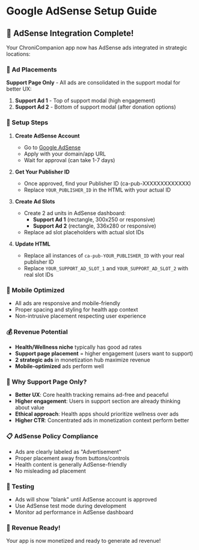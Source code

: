 # Google AdSense Setup Guide

## 🎯 AdSense Integration Complete!

Your ChroniCompanion app now has AdSense ads integrated in strategic locations:

### 📍 Ad Placements

**Support Page Only** - All ads are consolidated in the support modal for better UX:

1. **Support Ad 1** - Top of support modal (high engagement)
2. **Support Ad 2** - Bottom of support modal (after donation options)

### 🔧 Setup Steps

1. **Create AdSense Account**

   - Go to [Google AdSense](https://www.google.com/adsense/)
   - Apply with your domain/app URL
   - Wait for approval (can take 1-7 days)

2. **Get Your Publisher ID**

   - Once approved, find your Publisher ID (ca-pub-XXXXXXXXXXXXX)
   - Replace `YOUR_PUBLISHER_ID` in the HTML with your actual ID

3. **Create Ad Slots**

   - Create 2 ad units in AdSense dashboard:
     - **Support Ad 1** (rectangle, 300x250 or responsive)
     - **Support Ad 2** (rectangle, 336x280 or responsive)
   - Replace ad slot placeholders with actual slot IDs

4. **Update HTML**
   - Replace all instances of `ca-pub-YOUR_PUBLISHER_ID` with your real publisher ID
   - Replace `YOUR_SUPPORT_AD_SLOT_1` and `YOUR_SUPPORT_AD_SLOT_2` with real slot IDs

### 📱 Mobile Optimized

- All ads are responsive and mobile-friendly
- Proper spacing and styling for health app context
- Non-intrusive placement respecting user experience

### 💰 Revenue Potential

- **Health/Wellness niche** typically has good ad rates
- **Support page placement** = higher engagement (users want to support)
- **2 strategic ads** in monetization hub maximize revenue
- **Mobile-optimized** ads perform well

### 🎯 Why Support Page Only?

- **Better UX**: Core health tracking remains ad-free and peaceful
- **Higher engagement**: Users in support section are already thinking about value
- **Ethical approach**: Health apps should prioritize wellness over ads
- **Higher CTR**: Concentrated ads in monetization context perform better

### 📋 AdSense Policy Compliance

- Ads are clearly labeled as "Advertisement"
- Proper placement away from buttons/controls
- Health content is generally AdSense-friendly
- No misleading ad placement

### 🚀 Testing

- Ads will show "blank" until AdSense account is approved
- Use AdSense test mode during development
- Monitor ad performance in AdSense dashboard

### 🎉 Revenue Ready!

Your app is now monetized and ready to generate ad revenue!
